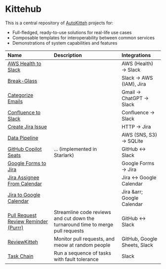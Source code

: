 # Kittehub

This is a central repository of [AutoKitteh](https://github.com/autokitteh/autokitteh)
projects for:

- Full-fledged, ready-to-use solutions for real-life use cases
- Composable templates for interoperability between common services
- Demonstrations of system capabilities and features

| Name                                                          | Description                                                                     | Integrations                      |
| :------------------------------------------------------------ | :------------------------------------------------------------------------------ | :-------------------------------- |
| [AWS Health to Slack](./aws_health_to_slack/)                 |                                                                                 | AWS (Health) &rarr; Slack         |
| [Break-Glass](./break_glass/)                                 |                                                                                 | Slack &rarr; AWS (IAM), Jira      |
| [Categorize Emails](./categorize_emails/)                     |                                                                                 | Gmail &rarr; ChatGPT &rarr; Slack |
| [Confluence to Slack](./confluence_to_slack/)                 |                                                                                 | Confluence &rarr; Slack           |
| [Create Jira Issue](./create_jira_issue/)                     |                                                                                 | HTTP &rarr; Jira                  |
| [Data Pipeline](./data_pipeline/)                             |                                                                                 | AWS (SNS, S3) &rarr; SQLite       |
| [GitHub Copilot Seats](./github_copilot/)                     | ... (implemented in Starlark)                                                   | GitHub &harr; Slack               |
| [Google Forms to Jira](./google_forms_to_jira/)               |                                                                                 | Google Forms &rarr; Jira          |
| [Jira Assignee From Calendar](./jira_assignee_from_calendar/) |                                                                                 | Jira &harr; Google Calendar       |
| [Jira to Google Calendar](./jira_to_google_calendar/)         |                                                                                 | Jira &arr; Google Calendar        |
| [Pull Request Review Reminder (Purrr)](./purrr/)              | Streamline code reviews and cut down the turnaround time to merge pull requests | GitHub &harr; Slack               |
| [ReviewKitteh](./reviewkitteh/)                               | Monitor pull requests, and meow at random people                                | GitHub, Google Sheets, Slack      |
| [Task Chain](./task_chain/)                                   | Run a sequence of tasks with fault tolerance                                    | Slack                             |
